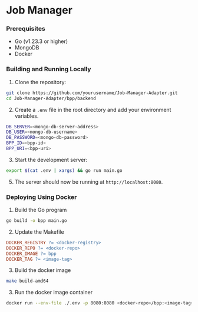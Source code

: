 # Job Manager

### Prerequisites

* Go (v1.23.3 or higher)
* MongoDB
* Docker

### Building and Running Locally

1. Clone the repository:

```sh
git clone https://github.com/yourusername/Job-Manager-Adapter.git
cd Job-Manager-Adapter/bpp/backend
```

2. Create a `.env` file in the root directory and add your environment variables.

```sh
DB_SERVER=<mongo-db-server-address>
DB_USER=<mongo-db-username>
DB_PASSWORD=<mongo-db-password>
BPP_ID=<bpp-id>
BPP_URI=<bpp-uri>
```

3. Start the development server:

```sh
export $(cat .env | xargs) && go run main.go
```

5. The server should now be running at `http://localhost:8080`.

### Deploying Using Docker

1. Build the Go program

```sh
go build -o bpp main.go
```

2. Update the Makefile

```makefile
DOCKER_REGISTRY ?= <docker-registry>
DOCKER_REPO ?= <docker-repo>
DOCKER_IMAGE ?= bpp
DOCKER_TAG ?= <image-tag>
```

3. Build the docker image

```sh
make build-amd64
```

3. Run the docker image container

```sh
docker run --env-file ./.env -p 8080:8080 <docker-repo>/bpp:<image-tag>
```

